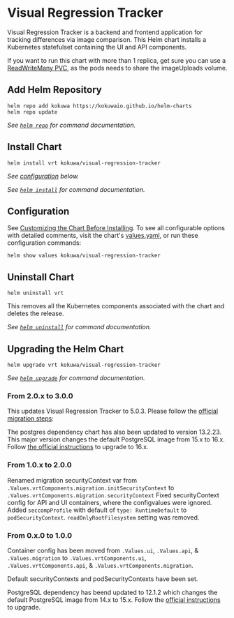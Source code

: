 # Visual Regression Tracker

Visual Regression Tracker is a backend and frontend application for tracking differences via image comparison. This Helm chart installs a Kubernetes statefulset containing the UI and API components.

If you want to run this chart with more than 1 replica, get sure you can use a [ReadWriteMany PVC](https://kubernetes.io/docs/concepts/storage/persistent-volumes/#access-modes), as the pods needs to share the imageUploads volume.

## Add Helm Repository

```console
helm repo add kokuwa https://kokuwaio.github.io/helm-charts
helm repo update
```

_See [`helm repo`](https://helm.sh/docs/helm/helm_repo/) for command documentation._

## Install Chart

```console
helm install vrt kokuwa/visual-regression-tracker
```

_See [configuration](#configuration) below._

_See [`helm install`](https://helm.sh/docs/helm/helm_install/) for command documentation._

## Configuration

See [Customizing the Chart Before Installing](https://helm.sh/docs/intro/using_helm/#customizing-the-chart-before-installing). To see all configurable options with detailed comments, visit the chart's [values.yaml](./values.yaml), or run these configuration commands:

```console
helm show values kokuwa/visual-regression-tracker
```

## Uninstall Chart

```console
helm uninstall vrt
```

This removes all the Kubernetes components associated with the chart and deletes the release.

_See [`helm uninstall`](https://helm.sh/docs/helm/helm_uninstall/) for command documentation._

## Upgrading the Helm Chart

```console
helm upgrade vrt kokuwa/visual-regression-tracker
```

_See [`helm upgrade`](https://helm.sh/docs/helm/helm_upgrade/) for command documentation._

### From 2.0.x to 3.0.0

This updates Visual Regression Tracker to 5.0.3. Please follow the [official migration steps](https://github.com/Visual-Regression-Tracker/Visual-Regression-Tracker/releases/tag/5.0.0):

The postgres dependency chart has also been updated to version 13.2.23. This major version changes the default PostgreSQL image from 15.x to 16.x. Follow [the official instructions](https://www.postgresql.org/docs/16/upgrading.html) to upgrade to 16.x.

### From 1.0.x to 2.0.0

Renamed migration securityContext var from `.Values.vrtComponents.migration.initSecurityContext` to `.Values.vrtComponents.migration.securityContext`
Fixed securityContext config for API and UI containers, where the configvalues were ignored.
Added `seccompProfile` with default of `type: RuntimeDefault` to `podSecurityContext`.
`readOnlyRootFilesystem` setting was removed.

### From 0.x.0 to 1.0.0

Container config has been moved from `.Values.ui`, `.Values.api`, & `.Values.migration` to  `.Values.vrtComponents.ui`, `.Values.vrtComponents.api`, & `.Values.vrtComponents.migration`.

Default securityContexts and podSecurityContexts have been set.

PostgreSQL dependency has beend updated to 12.1.2 which changes the default PostgreSQL image from 14.x to 15.x. Follow the [official instructions](https://www.postgresql.org/docs/15/upgrading.html) to upgrade.
